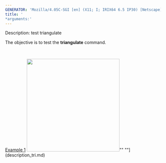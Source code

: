 ```yaml
---
GENERATOR: 'Mozilla/4.05C-SGI [en] (X11; I; IRIX64 6.5 IP30) [Netscape]'
title: '
*arguments:'
---
```


 Description: test triangulate

   The objective is to test the **triangulate** command.

    

   [Example 1](description_tri.md)
   <img height="300" width="300" src="https://lanl.github.io/LaGriT/assets/images/triang4_tn.gif">""
   ""](description_tri.md)

